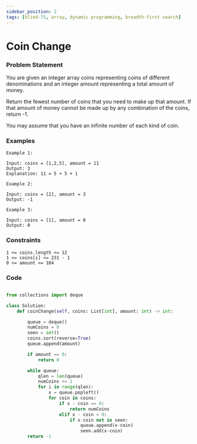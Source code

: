 ```yaml
---
sidebar_position: 2
tags: [blind-75, array, dynamic programming, breadth-first search]
---
```


# Coin Change

### Problem Statement

You are given an integer array coins representing coins of different denominations and an integer amount representing a total amount of money.

Return the fewest number of coins that you need to make up that amount. If that amount of money cannot be made up by any combination of the coins, return -1.

You may assume that you have an infinite number of each kind of coin.

### Examples

```
Example 1:

Input: coins = [1,2,5], amount = 11
Output: 3
Explanation: 11 = 5 + 5 + 1

Example 2:

Input: coins = [2], amount = 3
Output: -1

Example 3:

Input: coins = [1], amount = 0
Output: 0
```

### Constraints

```
1 <= coins.length <= 12
1 <= coins[i] <= 231 - 1
0 <= amount <= 104
```

### Code

```python title="Python3 Code"

from collections import deque

class Solution:
    def coinChange(self, coins: List[int], amount: int) -> int:

        queue = deque()
        numCoins = 0
        seen = set()
        coins.sort(reverse=True)
        queue.append(amount)

        if amount == 0:
            return 0

        while queue:
            qlen = len(queue)
            numCoins += 1
            for i in range(qlen):
                x = queue.popleft()
                for coin in coins:
                    if x - coin == 0:
                        return numCoins
                    elif x - coin > 0:
                        if x-coin not in seen:
                            queue.append(x-coin)
                            seen.add(x-coin)
        return -1


```
